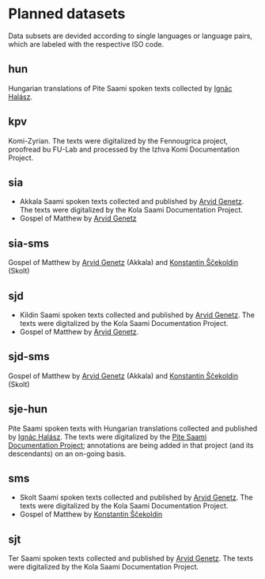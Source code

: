 # Planned datasets

Data subsets are devided according to single languages or language pairs, which are labeled with the respective ISO code.

## hun

Hungarian translations of Pite Saami spoken texts collected by [Ignác Halász](https://hu.wikipedia.org/wiki/Hal%C3%A1sz_Ign%C3%A1c).

## kpv

Komi-Zyrian. The texts were digitalized by the Fennougrica project, proofread bu FU-Lab and processed by the Izhva Komi Documentation Project.

## sia

* Akkala Saami spoken texts collected and published by [Arvid Genetz](https://en.wikipedia.org/wiki/Arvid_Genetz). The texts were digitalized by the Kola Saami Documentation Project.
* Gospel of Matthew by [Arvid Genetz](https://en.wikipedia.org/wiki/Arvid_Genetz)

## sia-sms

Gospel of Matthew by [Arvid Genetz](https://en.wikipedia.org/wiki/Arvid_Genetz) (Akkala) and [Konstantin Ščekoldin](https://ru.wikipedia.org/wiki/%D0%A9%D0%B5%D0%BA%D0%BE%D0%BB%D0%B4%D0%B8%D0%BD,_%D0%9A%D0%BE%D0%BD%D1%81%D1%82%D0%B0%D0%BD%D1%82%D0%B8%D0%BD_%D0%9F%D1%80%D0%BE%D0%BA%D0%BE%D0%BF%D1%8C%D0%B5%D0%B2%D0%B8%D1%87) (Skolt)

## sjd

* Kildin Saami spoken texts collected and published by [Arvid Genetz](https://en.wikipedia.org/wiki/Arvid_Genetz). The texts were digitalized by the Kola Saami Documentation Project.
* Gospel of Matthew by [Arvid Genetz](https://en.wikipedia.org/wiki/Arvid_Genetz).

## sjd-sms

Gospel of Matthew by [Arvid Genetz](https://en.wikipedia.org/wiki/Arvid_Genetz) (Akkala) and [Konstantin Ščekoldin](https://ru.wikipedia.org/wiki/%D0%A9%D0%B5%D0%BA%D0%BE%D0%BB%D0%B4%D0%B8%D0%BD,_%D0%9A%D0%BE%D0%BD%D1%81%D1%82%D0%B0%D0%BD%D1%82%D0%B8%D0%BD_%D0%9F%D1%80%D0%BE%D0%BA%D0%BE%D0%BF%D1%8C%D0%B5%D0%B2%D0%B8%D1%87) (Skolt)

## sje-hun

Pite Saami spoken texts with Hungarian translations collected and published by [Ignác Halász](https://hu.wikipedia.org/wiki/Hal%C3%A1sz_Ign%C3%A1c). The texts were digitalized by the [Pite Saami Documentation Project](http://saami.uni-freiburg.de/psdp/); annotations are being added in that project (and its descendants) on an on-going basis. 

## sms

* Skolt Saami spoken texts collected and published by [Arvid Genetz](https://en.wikipedia.org/wiki/Arvid_Genetz). The texts were digitalized by the Kola Saami Documentation Project.
* Gospel of Matthew by [Konstantin Ščekoldin](https://ru.wikipedia.org/wiki/%D0%A9%D0%B5%D0%BA%D0%BE%D0%BB%D0%B4%D0%B8%D0%BD,_%D0%9A%D0%BE%D0%BD%D1%81%D1%82%D0%B0%D0%BD%D1%82%D0%B8%D0%BD_%D0%9F%D1%80%D0%BE%D0%BA%D0%BE%D0%BF%D1%8C%D0%B5%D0%B2%D0%B8%D1%87)

## sjt

Ter Saami spoken texts collected and published by [Arvid Genetz](https://en.wikipedia.org/wiki/Arvid_Genetz). The texts were digitalized by the Kola Saami Documentation Project.
